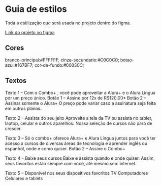 # Guia de estilos

Toda a estilização que será usada no projeto dentro do figma.


[Link do projeto no figma](https://www.figma.com/file/tFDVyNuKhrT2G03k2dCstW/Alura-Plus---Layout?node-id=1%3A77)

## Cores

branco-principal:#FFFFFF;
cinza-secundario:#C0C0C0;
botao-azul:#167BF7;
cor-de-fundo:#00030C;


## Textos

Texto 1 – Com o Combo+ , você pode aproveitar a Alura+ e o Alura Língua por um preço único.
Botão 1 – Assine por 12x de R$120,00* 
Botão 2 – Assinar somente o Alura+
O preço pode variar caso a assinatura seja feita em outros planos.

Texto 2 – Assista do seu jeito
Aproveite a tela da TV ou assista no tablet, laptop, celular e outros aparelhos. Nossa seleção de cursos não para de crescer.

Texto 3 –
Só o combo+ oferece Alura+ e Alura Língua juntos para você ter acesso a cursos de diversas áreas de tecnologia e aprender inglês ou espanhol, onde e como quiser.
Botão 2 – Assine o Combo+

Texto 4 – Baixe seus cursos
Baixe e assista quando e onde quiser. Assim, seus favoritos estão sempre com você, até mesmo sem internet.

Texto 5 – Disponível nos seus dispositivos favoritos
TV
Computadores
Celulares e tablets
